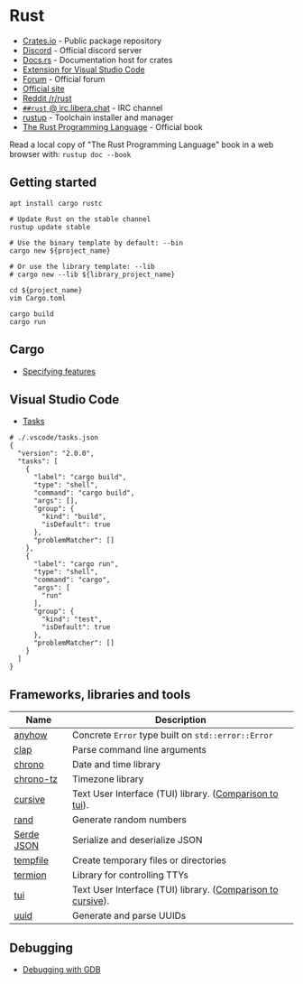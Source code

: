 # Rust

* [Crates.io](https://crates.io) - Public package repository
* [Discord](https://discord.gg/rust-lang) - Official discord server
* [Docs.rs](https://docs.rs/) - Documentation host for crates
* [Extension for Visual Studio Code](https://marketplace.visualstudio.com/items?itemName=rust-lang.rust)
* [Forum](https://users.rust-lang.org/) - Official forum
* [Official site](https://www.rust-lang.org/)
* [Reddit /r/rust](https://www.reddit.com/r/rust)
* [`##rust` @ irc.libera.chat](https://web.libera.chat/?chan=##rust) - IRC channel
* [rustup](https://rustup.rs/) - Toolchain installer and manager
* [The Rust Programming Language](https://doc.rust-lang.org/book/) - Official book

Read a local copy of "The Rust Programming Language" book in a web browser with: `rustup doc --book`

## Getting started

```
apt install cargo rustc

# Update Rust on the stable channel
rustup update stable

# Use the binary template by default: --bin
cargo new ${project_name}

# Or use the library template: --lib
# cargo new --lib ${library_project_name}

cd ${project_name}
vim Cargo.toml

cargo build
cargo run
```

## Cargo

* [Specifying features](https://doc.rust-lang.org/cargo/reference/specifying-dependencies.html)

## Visual Studio Code

* [Tasks](https://code.visualstudio.com/docs/editor/tasks#vscode)

```
# ./.vscode/tasks.json
{
  "version": "2.0.0",
  "tasks": [
    {
      "label": "cargo build",
      "type": "shell",
      "command": "cargo build",
      "args": [],
      "group": {
        "kind": "build",
        "isDefault": true
      },
      "problemMatcher": []
    },
    {
      "label": "cargo run",
      "type": "shell",
      "command": "cargo",
      "args": [
        "run"
      ],
      "group": {
        "kind": "test",
        "isDefault": true
      },
      "problemMatcher": []
    }
  ]
}
```

## Frameworks, libraries and tools

Name | Description
--- | ---
[anyhow](https://github.com/dtolnay/anyhow)|Concrete `Error` type built on `std::error::Error`
[clap](https://github.com/clap-rs/clap)|Parse command line arguments
[chrono](https://github.com/chronotope/chrono)|Date and time library
[chrono-tz](https://github.com/chronotope/chrono-tz)|Timezone library
[cursive](https://github.com/gyscos/Cursive)|Text User Interface (TUI) library. ([Comparison to tui](https://github.com/gyscos/cursive/wiki/Cursive-vs-tui%E2%80%90rs)).
[rand](https://github.com/rust-random/rand)|Generate random numbers
[Serde JSON](https://github.com/serde-rs/json)|Serialize and deserialize JSON
[tempfile](https://github.com/Stebalien/tempfile)|Create temporary files or directories
[termion](https://gitlab.redox-os.org/redox-os/termion)|Library for controlling TTYs
[tui](https://crates.io/crates/tui)|Text User Interface (TUI) library. ([Comparison to cursive](https://github.com/gyscos/cursive/wiki/Cursive-vs-tui%E2%80%90rs)).
[uuid](https://github.com/uuid-rs/uuid)|Generate and parse UUIDs

## Debugging

* [Debugging with GDB](https://blog.logrocket.com/debugging-rust-apps-with-gdb/)

